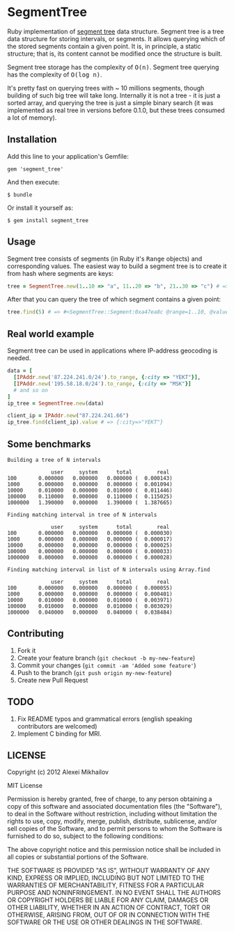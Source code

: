 # SegmentTree

Ruby implementation of [segment tree](http://en.wikipedia.org/wiki/Segment_tree) data structure.
Segment tree is a tree data structure for storing intervals, or segments. It allows querying which of the stored segments contain a given point. It is, in principle, a static structure; that is, its content cannot be modified once the structure is built.

Segment tree storage has the complexity of <tt>O(n)</tt>.
Segment tree querying has the complexity of <tt>O(log n)</tt>.

It's pretty fast on querying trees with ~ 10 millions segments, though building of such big tree will take long.
Internally it is not a tree - it is just a sorted array, and querying the tree is just a simple binary search (it was implemented as real tree in versions before 0.1.0, but these trees consumed a lot of memory).

## Installation

Add this line to your application's Gemfile:

    gem 'segment_tree'

And then execute:

    $ bundle

Or install it yourself as:

    $ gem install segment_tree

## Usage

Segment tree consists of segments (in Ruby it's <tt>Range</tt> objects) and corresponding values. The easiest way to build a segment tree is to create it from hash where segments are keys:
```ruby
tree = SegmentTree.new(1..10 => "a", 11..20 => "b", 21..30 => "c") # => #<SegmentTree:0xa47eadc @root=#<SegmentTree::Container:0x523f3b6 @range=1..30>>
```

After that you can query the tree of which segment contains a given point:
```ruby
tree.find(5) # => #<SegmentTree::Segment:0xa47ea8c @range=1..10, @value="a">
```

## Real world example

Segment tree can be used in applications where IP-address geocoding is needed.

```ruby
data = [
  [IPAddr.new('87.224.241.0/24').to_range, {:city => "YEKT"}],
  [IPAddr.new('195.58.18.0/24').to_range, {:city => "MSK"}]
  # and so on
]
ip_tree = SegmentTree.new(data)

client_ip = IPAddr.new("87.224.241.66")
ip_tree.find(client_ip).value # => {:city=>"YEKT"}
```

## Some benchmarks
```
Building a tree of N intervals

              user     system      total        real
100       0.000000   0.000000   0.000000 (  0.000143)
1000      0.000000   0.000000   0.000000 (  0.001094)
10000     0.010000   0.000000   0.010000 (  0.011446)
100000    0.110000   0.000000   0.110000 (  0.115025)
1000000   1.390000   0.000000   1.390000 (  1.387665)

Finding matching interval in tree of N intervals

              user     system      total        real
100       0.000000   0.000000   0.000000 (  0.000030)
1000      0.000000   0.000000   0.000000 (  0.000017)
10000     0.000000   0.000000   0.000000 (  0.000025)
100000    0.000000   0.000000   0.000000 (  0.000033)
1000000   0.000000   0.000000   0.000000 (  0.000028)

Finding matching interval in list of N intervals using Array.find

              user     system      total        real
100       0.000000   0.000000   0.000000 (  0.000055)
1000      0.000000   0.000000   0.000000 (  0.000401)
10000     0.010000   0.000000   0.010000 (  0.003971)
100000    0.010000   0.000000   0.010000 (  0.003029)
1000000   0.040000   0.000000   0.040000 (  0.038484)
```

## Contributing

1. Fork it
2. Create your feature branch (`git checkout -b my-new-feature`)
3. Commit your changes (`git commit -am 'Added some feature'`)
4. Push to the branch (`git push origin my-new-feature`)
5. Create new Pull Request

## TODO
1. Fix README typos and grammatical errors (english speaking contributors are welcomed)
2. Implement C binding for MRI.

## LICENSE
Copyright (c) 2012 Alexei Mikhailov

MIT License

Permission is hereby granted, free of charge, to any person obtaining
a copy of this software and associated documentation files (the
"Software"), to deal in the Software without restriction, including
without limitation the rights to use, copy, modify, merge, publish,
distribute, sublicense, and/or sell copies of the Software, and to
permit persons to whom the Software is furnished to do so, subject to
the following conditions:

The above copyright notice and this permission notice shall be
included in all copies or substantial portions of the Software.

THE SOFTWARE IS PROVIDED "AS IS", WITHOUT WARRANTY OF ANY KIND,
EXPRESS OR IMPLIED, INCLUDING BUT NOT LIMITED TO THE WARRANTIES OF
MERCHANTABILITY, FITNESS FOR A PARTICULAR PURPOSE AND
NONINFRINGEMENT. IN NO EVENT SHALL THE AUTHORS OR COPYRIGHT HOLDERS BE
LIABLE FOR ANY CLAIM, DAMAGES OR OTHER LIABILITY, WHETHER IN AN ACTION
OF CONTRACT, TORT OR OTHERWISE, ARISING FROM, OUT OF OR IN CONNECTION
WITH THE SOFTWARE OR THE USE OR OTHER DEALINGS IN THE SOFTWARE.